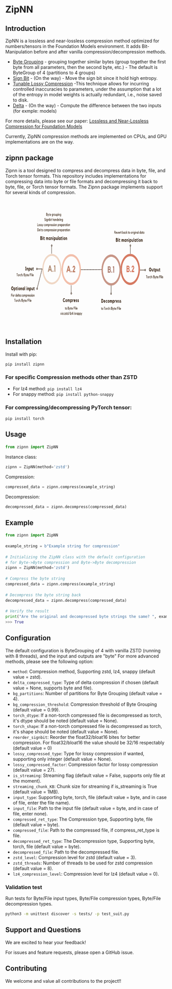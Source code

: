 # ZipNN

## Introduction

ZipNN is a lossless and near-lossless compression method optimized for numbers/tensors in the Foundation Models environment. 
It adds Bit-Manipulation before and after vanilla compression/decompression methods.

 - [Byte Grouping](./docs/BITMANIPULATION.md#byte-grouping) - grouping together similar bytes (group together the first byte from all parameters, then the second byte, etc.) - The default is ByteGroup of 4 (partitions to 4 groups)
 - [Sign Bit](./docs/BITMANIPULATION.md#signbit-handeling) -  (On the way) - Move the sign bit since it hold high entropy. 
 - [Tunable Lossy Compression](./docs/BITMANIPULATION.md#tunable-lossy-compression) -This technique allows for incurring controlled inaccuracies to parameters, under the assumption that a lot of the entropy in model weights is actually redundant, i.e., noise saved to disk.
 - [Delta](./docs/BITMANIPULATION.md#delta-compression) - (On the way) - Compute the difference between the two inputs (for exmple: models)

For more details, please see our paper: [Lossless and Near-Lossless Compression for Foundation Models](https://arxiv.org/pdf/2404.15198)

Currently, ZipNN compression methods are implemented on CPUs, and GPU implementations are on the way. 

## zipnn package

Zipnn is a tool designed to compress and decompress data in byte, file, and Torch tensor formats. This repository includes implementations for compressing data into byte or file formats and decompressing it back to byte, file, or Torch tensor formats. The Zipnn package implements support for several kinds of compression.

<p align="center">
  <img src="./images/updated_flow.png" alt="Flow Image" width="800" height="400" style="display: block; margin: 0 auto;">
</p>


## Installation

Install with pip:

```sh
pip install zipnn
```

### For specific Compression methods other than ZSTD

* For lz4 method: ```pip install lz4```
* For snappy method: ```pip install python-snappy```


### For compressing/decompressing PyTorch tensor:

```
pip install torch
```

## Usage

```python
from zipnn import ZipNN
```

Instance class:

```python
zipnn = ZipNN(method='zstd')
```

Compression:

```python
compressed_data = zipnn.compress(example_string)
```

Decompression:

```python
decompressed_data = zipnn.decompress(compressed_data)
```

## Example

```python
from zipnn import ZipNN

example_string = b"Example string for compression"

# Initializing the ZipNN class with the default configuration
# for Byte->Byte compression and Byte->Byte decompression
zipnn = ZipNN(method='zstd')

# Compress the byte string
compressed_data = zipnn.compress(example_string)

# Decompress the byte string back
decompressed_data = zipnn.decompress(compressed_data)

# Verify the result
print("Are the original and decompressed byte strings the same? ", example_string == decompressed_data)
>>> True

```

## Configuration

The default configuration is ByteGrouping of 4 with vanilla ZSTD (running with 8 threads), and the input and outputs are "byte"
For more advanced methods, please see the following option:

* ```method```: Compression method, Supporting zstd, lz4, snappy (default value = zstd).
* ```delta_compressed_type```: Type of delta compression if chosen (default value = None, supports byte and file).
* ```bg_partitions```: Number of partitions for Byte Grouping (default value = 4).
* ```bg_compression_threshold```: Compression threshold of Byte Grouping (default value = 0.99).
* ```torch_dtype```: If a non-torch compressed file is decompressed as torch, it's dtype should be noted (default value = None).
* ```torch_shape```: If a non-torch compressed file is decompressed as torch, it's shape should be noted (default value = None).
* ```reorder_signbit```: Reorder the float32/bloat16 bites for better compression. For float32/bloat16 the value should be 32/16 respectably (default value = 0)
* ```lossy_compressed_type```: Type for lossy compression if wanted, supporting only integer (default value = None).
* ```lossy_compressed_factor```: Compression factor for lossy compression (default value = 27).
* ```is_streaming```: Streaming flag (default value = False, supports only file at the moment).
* ```streaming_chunk_KB```: Chunk size for streaming if is_streaming is True (default value = 1MB).
* ```input_type```: Supporting byte, torch, file (default value = byte, and in case of file, enter the file name).
* ```input_file```: Path to the input file (default value = byte, and in case of file, enter none).
* ```compressed_ret_type```: The Compression type, Supporting byte, file (default value = byte).
* ```compressed_file```: Path to the compressed file, if compress_ret_type is file.
* ```decompressed_ret_type```: The Decompression type, Supporting byte, torch, file (default value = byte).
* ```decompressed_file```: Path to the decompressed file.
* ```zstd_level```: Compression level for zstd (default value = 3).
* ```zstd_threads```: Number of threads to be used for zstd compression (default value = 8).
* ```lz4_compression_level```: Compression level for lz4 (default value = 0).


### Validation test

Run tests for Byte/File input types, Byte/File compression types, Byte/File decompression types.


```sh
python3 -m unittest discover -s tests/ -p test_suit.py
```

## Support and Questions
We are excited to hear your feedback!

For issues and feature requests, please open a GitHub issue.

## Contributing
We welcome and value all contributions to the project!!
